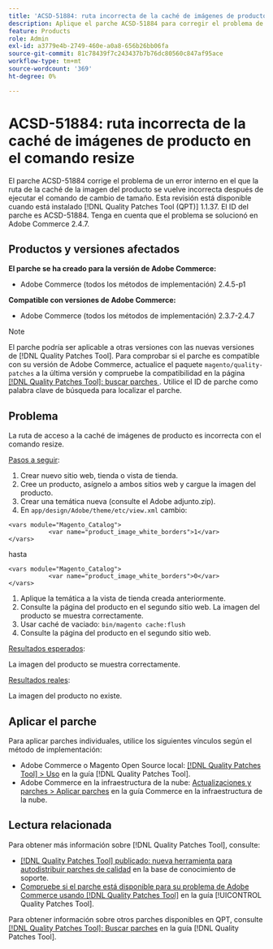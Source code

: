 ```yaml
---
title: 'ACSD-51884: ruta incorrecta de la caché de imágenes de producto en el comando resize'
description: Aplique el parche ACSD-51884 para corregir el problema de Adobe Commerce en el que la ruta de acceso de la caché de la imagen del producto se vuelve incorrecta después de ejecutar el comando resize.
feature: Products
role: Admin
exl-id: a3779e4b-2749-460e-a0a8-656b26bb06fa
source-git-commit: 81c78439f7c243437b7b76dc80560c847af95ace
workflow-type: tm+mt
source-wordcount: '369'
ht-degree: 0%

---
```


# ACSD-51884: ruta incorrecta de la caché de imágenes de producto en el comando resize

El parche ACSD-51884 corrige el problema de un error interno en el que la ruta de la caché de la imagen del producto se vuelve incorrecta después de ejecutar el comando de cambio de tamaño. Esta revisión está disponible cuando está instalado [!DNL Quality Patches Tool (QPT)] 1.1.37. El ID del parche es ACSD-51884. Tenga en cuenta que el problema se solucionó en Adobe Commerce 2.4.7.

## Productos y versiones afectados

**El parche se ha creado para la versión de Adobe Commerce:**

* Adobe Commerce (todos los métodos de implementación) 2.4.5-p1

**Compatible con versiones de Adobe Commerce:**

* Adobe Commerce (todos los métodos de implementación) 2.3.7-2.4.7

>[!NOTE]
>
>El parche podría ser aplicable a otras versiones con las nuevas versiones de [!DNL Quality Patches Tool]. Para comprobar si el parche es compatible con su versión de Adobe Commerce, actualice el paquete `magento/quality-patches` a la última versión y compruebe la compatibilidad en la página [[!DNL Quality Patches Tool]: buscar parches ](https://experienceleague.adobe.com/tools/commerce-quality-patches/index.html?lang=es). Utilice el ID de parche como palabra clave de búsqueda para localizar el parche.

## Problema

La ruta de acceso a la caché de imágenes de producto es incorrecta con el comando resize.

<u>Pasos a seguir</u>:

1. Crear nuevo sitio web, tienda o vista de tienda.
1. Cree un producto, asígnelo a ambos sitios web y cargue la imagen del producto.
1. Crear una temática nueva (consulte el Adobe adjunto.zip).
1. En `app/design/Adobe/theme/etc/view.xml` cambio:

```
<vars module="Magento_Catalog">
           <var name="product_image_white_borders">1</var>
</vars>
```

hasta

```
<vars module="Magento_Catalog">
           <var name="product_image_white_borders">0</var>
</vars>
```

1. Aplique la temática a la vista de tienda creada anteriormente.
1. Consulte la página del producto en el segundo sitio web. La imagen del producto se muestra correctamente.
1. Usar caché de vaciado:
   `bin/magento cache:flush`
1. Consulte la página del producto en el segundo sitio web.

<u>Resultados esperados</u>:

La imagen del producto se muestra correctamente.

<u>Resultados reales</u>:

La imagen del producto no existe.

## Aplicar el parche

Para aplicar parches individuales, utilice los siguientes vínculos según el método de implementación:

* Adobe Commerce o Magento Open Source local: [[!DNL Quality Patches Tool] > Uso](/help/tools/quality-patches-tool/usage.md) en la guía [!DNL Quality Patches Tool].
* Adobe Commerce en la infraestructura de la nube: [Actualizaciones y parches > Aplicar parches](https://experienceleague.adobe.com/docs/commerce-cloud-service/user-guide/develop/upgrade/apply-patches.html?lang=es) en la guía Commerce en la infraestructura de la nube.

## Lectura relacionada

Para obtener más información sobre [!DNL Quality Patches Tool], consulte:

* [[!DNL Quality Patches Tool] publicado: nueva herramienta para autodistribuir parches de calidad](https://experienceleague.adobe.com/es/docs/commerce-knowledge-base/kb/announcements/commerce-announcements/magento-quality-patches-released-new-tool-to-self-serve-quality-patches) en la base de conocimiento de soporte.
* [Compruebe si el parche está disponible para su problema de Adobe Commerce usando [!DNL Quality Patches Tool]](/help/tools/quality-patches-tool/patches-available-in-qpt/check-patch-for-magento-issue-with-magento-quality-patches.md) en la guía [!UICONTROL Quality Patches Tool].


Para obtener información sobre otros parches disponibles en QPT, consulte [[!DNL Quality Patches Tool]: Buscar parches](https://experienceleague.adobe.com/tools/commerce-quality-patches/index.html?lang=es) en la guía [!DNL Quality Patches Tool].
